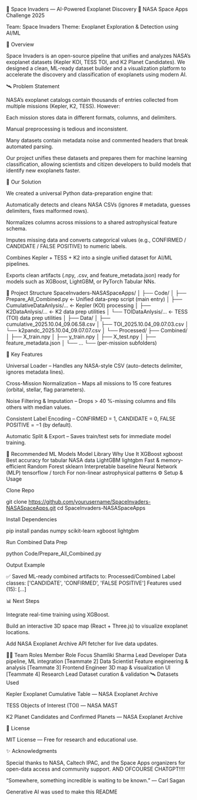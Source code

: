 🌌 Space Invaders — AI-Powered Exoplanet Discovery
🚀 NASA Space Apps Challenge 2025

Team: Space Invaders
Theme: Exoplanet Exploration & Detection using AI/ML

🧠 Overview

Space Invaders is an open-source pipeline that unifies and analyzes NASA’s exoplanet datasets (Kepler KOI, TESS TOI, and K2 Planet Candidates).
We designed a clean, ML-ready dataset builder and a visualization platform to accelerate the discovery and classification of exoplanets using modern AI.

🛰️ Problem Statement

NASA’s exoplanet catalogs contain thousands of entries collected from multiple missions (Kepler, K2, TESS).
However:

Each mission stores data in different formats, columns, and delimiters.

Manual preprocessing is tedious and inconsistent.

Many datasets contain metadata noise and commented headers that break automated parsing.

Our project unifies these datasets and prepares them for machine learning classification, allowing scientists and citizen developers to build models that identify new exoplanets faster.

🔬 Our Solution

We created a universal Python data-preparation engine that:

Automatically detects and cleans NASA CSVs (ignores # metadata, guesses delimiters, fixes malformed rows).

Normalizes columns across missions to a shared astrophysical feature schema.

Imputes missing data and converts categorical values (e.g., CONFIRMED / CANDIDATE / FALSE POSITIVE) to numeric labels.

Combines Kepler + TESS + K2 into a single unified dataset for AI/ML pipelines.

Exports clean artifacts (.npy, .csv, and feature_metadata.json) ready for models such as XGBoost, LightGBM, or PyTorch Tabular NNs.

📂 Project Structure
SpaceInvaders-NASASpaceApps/
│
├── Code/
│   ├── Prepare_All_Combined.py     ← Unified data-prep script (main entry)
│   ├── CumulativeDataAnlysis/…     ← Kepler (KOI) processing
│   ├── K2DataAnlysis/…             ← K2 data prep utilities
│   └── TOIDataAnlysis/…            ← TESS (TOI) data prep utilities
│
├── Data/
│   ├── cumulative_2025.10.04_09.06.58.csv
│   ├── TOI_2025.10.04_09.07.03.csv
│   └── k2pandc_2025.10.04_09.07.07.csv
│
└── Processed/
    ├── Combined/
    │   ├── X_train.npy
    │   ├── y_train.npy
    │   ├── X_test.npy
    │   ├── feature_metadata.json
    │   └── …
    └── (per-mission subfolders)

🧩 Key Features

Universal Loader – Handles any NASA-style CSV (auto-detects delimiter, ignores metadata lines).

Cross-Mission Normalization – Maps all missions to 15 core features (orbital, stellar, flag parameters).

Noise Filtering & Imputation – Drops > 40 %-missing columns and fills others with median values.

Consistent Label Encoding – CONFIRMED = 1, CANDIDATE = 0, FALSE POSITIVE = −1 (by default).

Automatic Split & Export – Saves train/test sets for immediate model training.

🧠 Recommended ML Models
Model	Library	Why Use It
XGBoost	xgboost	Best accuracy for tabular NASA data
LightGBM	lightgbm	Fast & memory-efficient
Random Forest	sklearn	Interpretable baseline
Neural Network (MLP)	tensorflow / torch	For non-linear astrophysical patterns
⚙️ Setup & Usage

Clone Repo

git clone https://github.com/yourusername/SpaceInvaders-NASASpaceApps.git
cd SpaceInvaders-NASASpaceApps


Install Dependencies

pip install pandas numpy scikit-learn xgboost lightgbm


Run Combined Data Prep

python Code/Prepare_All_Combined.py


Output Example

✅ Saved ML-ready combined artifacts to: Processed/Combined
Label classes: ['CANDIDATE', 'CONFIRMED', 'FALSE POSITIVE']
Features used (15): [...]

📊 Next Steps

Integrate real-time training using XGBoost.

Build an interactive 3D space map (React + Three.js) to visualize exoplanet locations.

Add NASA Exoplanet Archive API fetcher for live data updates.

🧑‍💻 Team Roles
Member	Role	Focus
Shamliki Sharma	Lead Developer	Data pipeline, ML integration
[Teammate 2]	Data Scientist	Feature engineering & analysis
[Teammate 3]	Frontend Engineer	3D map & visualization UI
[Teammate 4]	Research Lead	Dataset curation & validation
🛰️ Datasets Used

Kepler Exoplanet Cumulative Table — NASA Exoplanet Archive

TESS Objects of Interest (TOI) — NASA MAST

K2 Planet Candidates and Confirmed Planets — NASA Exoplanet Archive

📜 License

MIT License — Free for research and educational use.

✨ Acknowledgments

Special thanks to NASA, Caltech IPAC, and the Space Apps organizers for open-data access and community support.
AND OFCOURSE CHATGPT!!!!

“Somewhere, something incredible is waiting to be known.” — Carl Sagan


Generative AI was used to make this README
